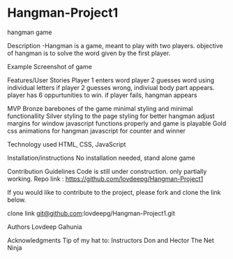 # Hangman-Project1

hangman game

Description
-Hangman is a game, meant to play with two players.
objective of hangman is to solve the word given by the first player.

Example
Screenshot of game

Features/User Stories
Player 1 enters word
player 2 guesses word using individual letters
if player 2 guesses wrong, indiviual body part appears.
player has 6 oppurtunities to win.
if player fails, hangman appears

MVP
Bronze
barebones of the game
minimal styling and minimal functionallity
Silver
styling to the page
styling for better hangman
adjust margins for window
javascript functions properly and game is playable
Gold
css animations for hangman
javascript for counter and winner

Technology used
HTML, CSS, JavaScript

Installation/instructions
No installation needed, stand alone game

Contribution Guidelines
Code is still under construction. only partially working.
Repo link : https://github.com/lovdeepg/Hangman-Project1

If you would like to contribute to the project, please fork and clone the link below.

clone link
git@github.com:lovdeepg/Hangman-Project1.git

Authors
Lovdeep Gahunia

Acknowledgments
Tip of my hat to:
Instructors Don and Hector
The Net Ninja
